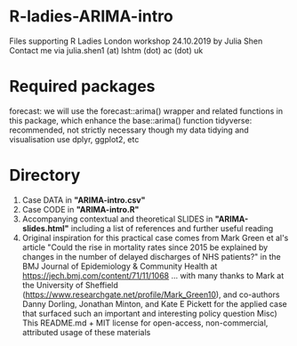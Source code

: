 # R-ladies-ARIMA-intro
Files supporting R Ladies London workshop 24.10.2019 by Julia Shen
Contact me via julia.shen1 (at) lshtm (dot) ac (dot) uk

# Required packages
forecast: we will use the forecast::arima() wrapper and related functions in this package, which enhance the base::arima() function
tidyverse: recommended, not strictly necessary though my data tidying and visualisation use dplyr, ggplot2, etc

# Directory
1) Case DATA in <b>"ARIMA-intro.csv"</b>
2) Case CODE in <b>"ARIMA-intro.R"</b>
3) Accompanying contextual and theoretical SLIDES in <b>"ARIMA-slides.html"</b> including a list of references and further useful reading
4) Original inspiration for this practical case comes from Mark Green et al's article "Could the rise in mortality rates since 2015 be explained by changes in the number of delayed discharges of NHS patients?" in the BMJ Journal of Epidemiology & Community Health at https://jech.bmj.com/content/71/11/1068
... with many thanks to Mark at the University of Sheffield (https://www.researchgate.net/profile/Mark_Green10), and co-authors Danny Dorling, Jonathan Minton, and Kate E Pickett for the applied case that surfaced such an important and interesting policy question
Misc) This README.md + MIT license for open-access, non-commercial, attributed usage of these materials
